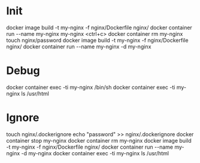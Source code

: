 # Init
docker image build -t my-nginx -f nginx/Dockerfile nginx/
docker container run --name my-nginx my-nginx
<ctrl+c>
docker container rm my-nginx
touch nginx/password
docker image build -t my-nginx -f nginx/Dockerfile nginx/
docker container run --name my-nginx -d my-nginx

# Debug

docker container exec -ti my-nginx /bin/sh
docker container exec -ti my-nginx ls /usr/html

# Ignore

touch nginx/.dockerignore
echo "password" >> nginx/.dockerignore
docker container stop my-nginx
docker container  rm my-nginx
docker image build -t my-nginx -f nginx/Dockerfile nginx/
docker container run --name my-nginx -d my-nginx
docker container exec -ti my-nginx ls /usr/html


